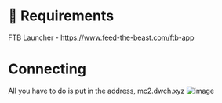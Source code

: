 # 📝 Requirements

FTB Launcher - <https://www.feed-the-beast.com/ftb-app>

# Connecting

All you have to do is put in the address, mc2.dwch.xyz
![image](https://github.com/sw-lyons/dwch-mc/assets/30090013/fdea200a-46d8-4d9e-a5ff-68aae6d91c13)
